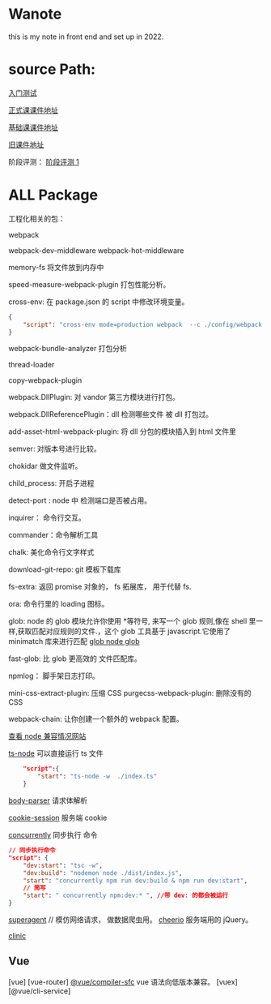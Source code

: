 # Wanote

this is my note in front end and set up in 2022.

# source Path:

[入门测试](https://applnzi6vl27059.h5.xiaoeknow.com/p/t/v1/exam/h5_evaluation/examination/review/ex_6246712456a6e_WALsc5lx/uexam_6347dd3457887_qbsNrY0BH3?content_app_id=)

[正式课课件地址](https://vgbixa7nr9.feishu.cn/drive/folder/fldcnBVdaLZMMFlsgBAlSOhVyKK)

[基础课课件地址](https://vgbixa7nr9.feishu.cn/drive/folder/fldcn2iD6t7xkDRiVH1TCcpENwb)

[旧课件地址](https://vgbixa7nr9.feishu.cn/sheets/shtcnkd1pZbpd9YguydlEh9jYBB)

阶段评测：
[阶段评测 1](https://applnzi6vl27059.h5.xiaoeknow.com/evaluation_wechat/examination/introduce/ex_63a50f8a98d1d_QDpatHV2)

# ALL Package

工程化相关的包：

webpack

webpack-dev-middleware
webpack-hot-middleware

memory-fs 将文件放到内存中

speed-measure-webpack-plugin 打包性能分析。

cross-env: 在 package.json 的 script 中修改环境变量。

```json
{
	"script": "cross-env mode=production webpack  --c ./config/webpack.config.json"
}
```

webpack-bundle-analyzer 打包分析

thread-loader

copy-webpack-plugin

webpack.DllPlugin: 对 vandor 第三方模块进行打包。

webpack.DllReferencePlugin：dll 检测哪些文件 被 dll 打包过。

add-asset-html-webpack-plugin: 将 dll 分包的模块插入到 html 文件里

semver: 对版本号进行比较。

chokidar 做文件监听。

child_process: 开启子进程

detect-port : node 中 检测端口是否被占用。

inquirer： 命令行交互。

commander：命令解析工具

chalk: 美化命令行文字样式

download-git-repo: git 模板下载库

fs-extra: 返回 promise 对象的， fs 拓展库， 用于代替 fs.

ora: 命令行里的 loading 图标。

glob: node 的 glob 模块允许你使用 \*等符号, 来写一个 glob 规则,像在 shell 里一样,获取匹配对应规则的文件.，这个 glob 工具基于 javascript.它使用了 minimatch 库来进行匹配
[glob ](https://www.jianshu.com/p/5274cb9d1fc6)
[node glob](https://juejin.cn/post/6844903906024095758)

fast-glob: 比 glob 更高效的 文件匹配库。

npmlog： 脚手架日志打印。

mini-css-extract-plugin: 压缩 CSS
purgecss-webpack-plugin: 删除没有的 CSS

webpack-chain: 让你创建一个额外的 webpack 配置。

[查看 node 兼容情况网站](https://node.green)

[ts-node](https://www.npmjs.com/package/ts-node) 可以直接运行 ts 文件

```json
    "script":{
        "start": "ts-node -w  ./index.ts"
    }
```

[body-parser](https://www.npmjs.com/package/body-parser) 请求体解析

[cookie-session](https://www.npmjs.com/package/cookie-session) 服务端 cookie

[concurrently](https://www.npmjs.com/package/concurrently) 同步执行 命令

```json
// 同步执行命令
"script": {
    "dev:start": "tsc -w",
    "dev:build": "nodemon node ./dist/index.js",
    "start": "concurrently npm run dev:build & npm run dev:start",
    // 简写
    "start": " concurrently npm:dev:* ", //带 dev: 的都会被运行
}
```

[superagent](https://www.npmjs.com/package/superagent) // 模仿网络请求， 做数据爬虫用。
[cheerio](https://www.npmjs.com/package/cheerio) 服务端用的 jQuery。

[clinic](https://www.npmjs.com/package/clinic)

## Vue

[vue]
[vue-router]
[@vue/compiler-sfc]() vue 语法向低版本兼容。
[vuex]
[@vue/cli-service]
